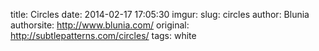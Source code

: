title: Circles
date: 2014-02-17 17:05:30
imgur: 
slug: circles
author: Blunia
authorsite: http://www.blunia.com/
original: http://subtlepatterns.com/circles/
tags: white
